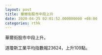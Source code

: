 ```yaml
---
layout: post
title: 華爾街股市中段上升
date: 2020-04-25 02:01:52.000000000 +08:00
categories: rthk
---
```


華爾街股市中段上升。

道瓊斯工業平均指數報23624，上升109點。
